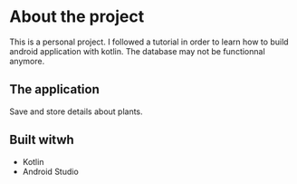 # About the project
This is a personal project. I followed a tutorial in order to learn how to build android application with kotlin. The database may not be functionnal anymore.

## The application
Save and store details about plants. 

## Built witwh
- Kotlin
- Android Studio
